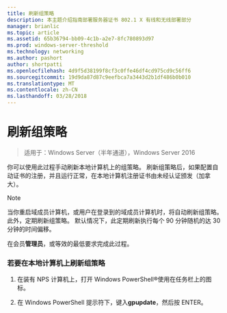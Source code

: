 ```yaml
---
title: 刷新组策略
description: 本主题介绍指南部署服务器证书 802.1 X 有线和无线部署部分
manager: brianlic
ms.topic: article
ms.assetid: 65b36794-bb09-4c1b-a2e7-8fc780893d97
ms.prod: windows-server-threshold
ms.technology: networking
ms.author: pashort
author: shortpatti
ms.openlocfilehash: 4d9f5d38199f8cf3c0ffe46df4cd975cd9c56ff6
ms.sourcegitcommit: 19d9da87d87c9eefbca7a3443d2b1df486b0b010
ms.translationtype: MT
ms.contentlocale: zh-CN
ms.lasthandoff: 03/28/2018
---
```

# <a name="refresh-group-policy"></a>刷新组策略

>适用于：Windows Server（半年通道），Windows Server 2016

你可以使用此过程手动刷新本地计算机上的组策略。 刷新组策略后，如果配置自动证书的注册，并且运行正常，在本地计算机注册证书由未经认证颁发（加拿大）。  
  
> [!NOTE]  
> 当你重启域成员计算机，或用户在登录到的域成员计算机时，将自动刷新组策略。 此外，定期刷新组策略。 默认情况下，此定期刷新执行每个 90 分钟随机的达 30 分钟的时间偏移。  
  
在会员**管理员**，或等效的最低要求完成此过程。  
  
### <a name="to-refresh-group-policy-on-the-local-computer"></a>若要在本地计算机上刷新组策略  
  
1.  在装有 NPS 计算机上，打开 Windows PowerShell&reg;使用在任务栏上的图标。  
  
2.  在 Windows PowerShell 提示符下，键入**gpupdate**，然后按 ENTER。  
  


